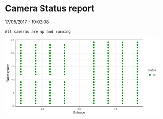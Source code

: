 Camera Status report
================
17/05/2017 - 19:02:08

    All cameras are up and running

![](camreport_files/figure-markdown_github/unnamed-chunk-2-1.png)
